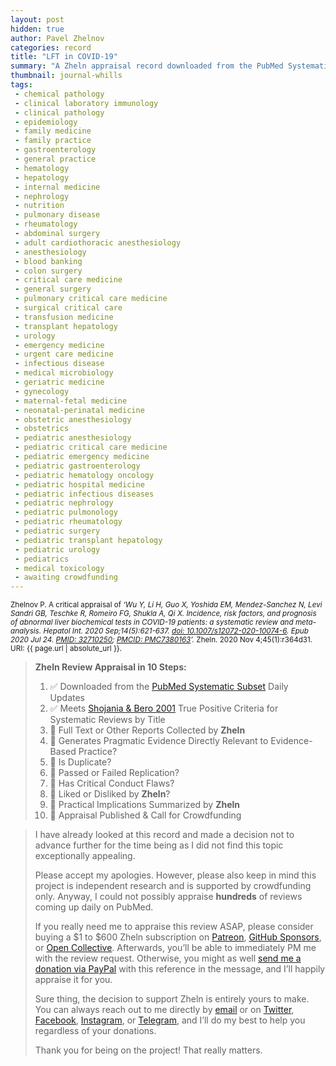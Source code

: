 ```yaml
---
layout: post
hidden: true
author: Pavel Zhelnov
categories: record
title: "LFT in COVID-19"
summary: "A Zheln appraisal record downloaded from the PubMed Systematic Subset daily updates."
thumbnail: journal-whills
tags:
 - chemical pathology
 - clinical laboratory immunology
 - clinical pathology
 - epidemiology
 - family medicine
 - family practice
 - gastroenterology
 - general practice
 - hematology
 - hepatology
 - internal medicine
 - nephrology
 - nutrition
 - pulmonary disease
 - rheumatology
 - abdominal surgery
 - adult cardiothoracic anesthesiology
 - anesthesiology
 - blood banking
 - colon surgery
 - critical care medicine
 - general surgery
 - pulmonary critical care medicine
 - surgical critical care
 - transfusion medicine
 - transplant hepatology
 - urology
 - emergency medicine
 - urgent care medicine
 - infectious disease
 - medical microbiology
 - geriatric medicine
 - gynecology
 - maternal-fetal medicine
 - neonatal-perinatal medicine
 - obstetric anesthesiology
 - obstetrics
 - pediatric anesthesiology
 - pediatric critical care medicine
 - pediatric emergency medicine
 - pediatric gastroenterology
 - pediatric hematology oncology
 - pediatric hospital medicine
 - pediatric infectious diseases
 - pediatric nephrology
 - pediatric pulmonology
 - pediatric rheumatology
 - pediatric surgery
 - pediatric transplant hepatology
 - pediatric urology
 - pediatrics
 - medical toxicology
 - awaiting crowdfunding
---
```


<small id="citation">Zhelnov P. A critical appraisal of _‘Wu Y, Li H, Guo X, Yoshida EM, Mendez-Sanchez N, Levi Sandri GB, Teschke R, Romeiro FG, Shukla A, Qi X. Incidence, risk factors, and prognosis of abnormal liver biochemical tests in COVID-19 patients: a systematic review and meta- analysis. Hepatol Int. 2020 Sep;14(5):621-637. [doi: 10.1007/s12072-020-10074-6](https://doi.org/10.1007/s12072-020-10074-6). Epub 2020 Jul 24. [PMID: 32710250](https://pubmed.gov/32710250); [PMCID: PMC7380163](https://ncbi.nlm.nih.gov/pmc/PMC7380163)’._ Zheln. 2020 Nov 4;45(1):r364d31. URI: {{ page.url | absolute_url }}.</small>

> **Zheln Review Appraisal in 10 Steps:**
>
> 1. ✅ Downloaded from the [PubMed Systematic Subset](https://github.com/p1m-ortho/qs-global-ortho-search-queries/blob/global-sr-query/README.md) Daily Updates
> 2. ✅ Meets [Shojania & Bero 2001](https://www.researchgate.net/publication/11820967_Taking_Advantage_of_the_Explosion_of_Systematic_Reviews_An_Efficient_MEDLINE_Search_Strategy) True Positive Criteria for Systematic Reviews by Title
> 3. 🔄 Full Text or Other Reports Collected by **Zheln**
> 4. 🔄 Generates Pragmatic Evidence Directly Relevant to Evidence-Based Practice?
> 5. 🔄 Is Duplicate?
> 6. 🔄 Passed or Failed Replication?
> 7. 🔄 Has Critical Conduct Flaws?
> 8. 🔄 Liked or Disliked by **Zheln**?
> 9. 🔄 Practical Implications Summarized by **Zheln**
> 10. 🔄 Appraisal Published & Call for Crowdfunding

> I have already looked at this record and made a decision not to advance further for the time being as I did not find this topic exceptionally appealing.
>
> Please accept my apologies. However, please also keep in mind this project is independent research and is supported by crowdfunding only. Anyway, I could not possibly appraise **hundreds** of reviews coming up daily on PubMed.
> 
> If you really need me to appraise this review ASAP, please consider buying a $1 to $600 Zheln subscription on [Patreon](https://patreon.com/zheln), [GitHub Sponsors](https://github.com/sponsors/drzhelnov), or [Open Collective](https://opencollective.com/zheln). Afterwards, you’ll be able to immediately PM me with the review request. Otherwise, you might as well [send me a donation via PayPal](https://paypal.me/pjelnov) with this reference in the message, and I’ll happily appraise it for you.
> 
> Sure thing, the decision to support Zheln is entirely yours to make. You can always reach out to me directly by [email](mailto:pavel@zheln.com) or on [Twitter](https://twitter.com/drzhelnov), [Facebook](https://facebook.com/drzhelnov), [Instagram](https://instagram.com/igzheln), or [Telegram](https://t.me/drzhelnov), and I’ll do my best to help you regardless of your donations.
> 
> Thank you for being on the project! That really matters.
